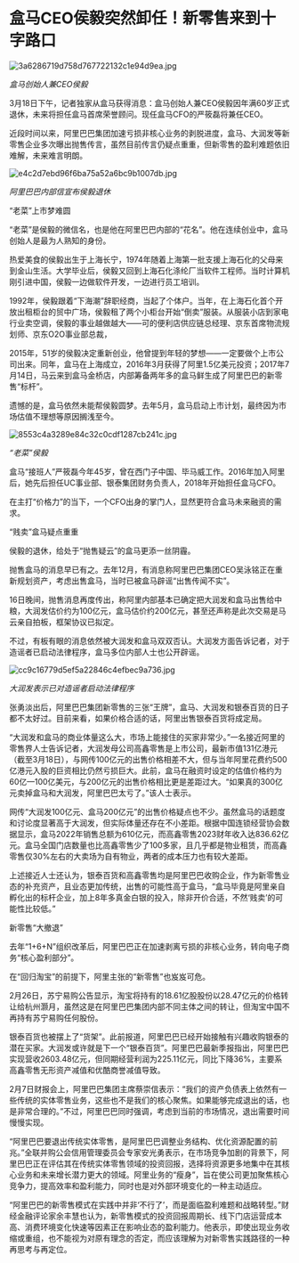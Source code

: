 # 盒马CEO侯毅突然卸任！新零售来到十字路口

![3a6286719d758d767722132c1e94d9ea.jpg](https://raw.githubusercontent.com/qqhsx/qqnews_image/main/2024/03/18/盒马CEO侯毅突然卸任！新零售来到十字路口/3a6286719d758d767722132c1e94d9ea.jpg)

 _盒马创始人兼CEO侯毅_

3月18日下午，记者独家从盒马获得消息：盒马创始人兼CEO侯毅因年满60岁正式退休，未来将担任盒马首席荣誉顾问。现任盒马CFO的严筱磊将兼任CEO。

近段时间以来，阿里巴巴集团加速亏损非核心业务的剥脱进度，盒马、大润发等新零售企业多次曝出抛售传言，虽然目前传言仍疑点重重，但新零售的盈利难题依旧难解，未来难言明朗。

![e4c2d7ebd96f6ba75a52a6bc9b1007db.jpg](https://raw.githubusercontent.com/qqhsx/qqnews_image/main/2024/03/18/盒马CEO侯毅突然卸任！新零售来到十字路口/e4c2d7ebd96f6ba75a52a6bc9b1007db.jpg)

_阿里巴巴内部信宣布侯毅退休_

“老菜”上市梦难圆

“老菜”是侯毅的微信名，也是他在阿里巴巴内部的“花名”。他在连续创业中，盒马创始人是最为人熟知的身份。

热爱美食的侯毅出生于上海长宁，1974年随着上海第一批支援上海石化的父母来到金山生活。大学毕业后，侯毅又回到上海石化涤纶厂当软件工程师。当时计算机刚引进中国，侯毅一边做软件开发，一边进行员工培训。

1992年，侯毅跟着“下海潮”辞职经商，当起了个体户。当年，在上海石化首个开放出租柜台的贸中广场，侯毅租了两个小柜台开始“倒卖”服装。从服装小店到家电行业卖空调，侯毅的事业越做越大——可的便利店供应链总经理、京东首席物流规划师、京东O2O事业部总裁，

2015年，51岁的侯毅决定重新创业，他曾提到年轻的梦想——一定要做个上市公司出来。同年，盒马在上海成立，2016年3月获得了阿里1.5亿美元投资；2017年7月14日，马云来到盒马金桥店，内部筹备两年多的盒马鲜生成了阿里巴巴的新零售“标杆”。

遗憾的是，盒马依然未能帮侯毅圆梦。去年5月，盒马启动上市计划，最终因为市场估值不理想等原因搁浅至今。

![8553c4a3289e84c32c0cdf1287cb241c.jpg](https://raw.githubusercontent.com/qqhsx/qqnews_image/main/2024/03/18/盒马CEO侯毅突然卸任！新零售来到十字路口/8553c4a3289e84c32c0cdf1287cb241c.jpg)

 _“老菜”侯毅_

盒马“接班人”严筱磊今年45岁，曾在西门子中国、毕马威工作。2016年加入阿里后，她先后担任UC事业部、银泰集团财务负责人，2018年开始担任盒马CFO。

在主打“价格力”的当下，一个CFO出身的掌门人，显然更符合盒马未来融资的需求。

“贱卖”盒马疑点重重

侯毅的退休，给处于“抛售疑云”的盒马更添一丝阴霾。

抛售盒马的消息早已有之。去年12月，有消息称阿里巴巴集团CEO吴泳铭正在重新规划资产，考虑出售盒马，当时已被盒马辟谣“出售传闻不实”。

16日晚间，抛售消息再度传出，称阿里内部基本已确定把大润发和盒马出售给中粮，大润发估价约为100亿元，盒马估价约200亿元，甚至还声称是此次交易是马云亲自拍板，框架协议已拟定。

不过，有板有眼的消息依然被大润发和盒马双双否认。大润发方面告诉记者，对于造谣者已启动法律程序，盒马多位内部人士也公开辟谣。

![cc9c16779d5ef5a22846c4efbec9a736.jpg](https://raw.githubusercontent.com/qqhsx/qqnews_image/main/2024/03/18/盒马CEO侯毅突然卸任！新零售来到十字路口/cc9c16779d5ef5a22846c4efbec9a736.jpg)

_大润发表示已对造谣者启动法律程序_

张勇淡出后，阿里巴巴集团新零售的三张“王牌”，盒马、大润发和银泰百货的日子都不太好过。目前来看，如果价格合适的话，阿里出售银泰百货将成定局。

“大润发和盒马的商业体量这么大，市场上能接住的买家非常少。”一名接近阿里的零售界人士告诉记者，大润发母公司高鑫零售是上市公司，最新市值131亿港元（截至3月18日），与网传100亿元的出售价格相差不大，但与当年阿里花费约500亿港元入股的巨资相比仍然亏损巨大。此前，盒马在融资时设定的估值价格约为60亿—100亿美元，与200亿元的出售价格相比更是差距过大。“如果真的300亿元卖掉盒马和大润发，阿里巴巴太亏了。”该人士表示。

网传“大润发100亿元、盒马200亿元”的出售价格疑点也不少。虽然盒马的话题度和讨论度显著高于大润发，但实际体量还存在不小差距。根据中国连锁经营协会数据显示，盒马2022年销售总额为610亿元，而高鑫零售2023财年收入达836.62亿元。盒马全国门店数量也比高鑫零售少了100多家，且几乎都是物业租赁，而高鑫零售仅30%左右的大卖场为自有物业，两者的成本压力也有较大差距。

上述接近人士还认为，银泰百货和高鑫零售均是阿里巴巴收购企业，作为新零售业态的补充资产，且业态更加传统，出售的可能性高于盒马，“盒马毕竟是阿里亲自孵化出的标杆企业，加上8年多真金白银的投入，除非开价合适，不然‘贱卖’的可能性比较低。”

新零售“大撤退”

去年“1+6+N”组织改革后，阿里巴巴正在加速剥离亏损的非核心业务，转向电子商务“核心盈利部分”。

在“回归淘宝”的前提下，阿里主张的“新零售”也岌岌可危。

2月26日，苏宁易购公告显示，淘宝将持有的18.61亿股股份以28.47亿元的价格转让给杭州灏月，虽然这是在阿里巴巴集团内部不同主体之间的转让，但淘宝中国不再持有苏宁易购任何股份。

银泰百货也被摆上了“货架”。此前报道，阿里巴巴已经开始接触有兴趣收购银泰的潜在买家。大润发或许就是下一个“银泰百货”。阿里巴巴最新季报指出，阿里巴巴实现营收2603.48亿元，但同期经营利润为225.11亿元，同比下降36%，主要系高鑫零售无形资产减值和优酷商誉减值导致。

2月7日财报会上，阿里巴巴集团主席蔡崇信表示：“我们的资产负债表上依然有一些传统的实体零售业务，这些也不是我们的核心聚焦。如果能够完成退出的话，也是非常合理的。”不过，阿里巴巴同时强调，考虑到当前的市场情况，退出需要时间慢慢实现。

“阿里巴巴要退出传统实体零售，是阿里巴巴调整业务结构、优化资源配置的前兆。”全联并购公会信用管理委员会专家安光勇表示，在市场竞争加剧的背景下，阿里巴巴正在评估其在传统实体零售领域的投资回报，选择将资源更多地集中在其核心业务和未来增长潜力更大的领域。阿里业务的“瘦身”，旨在使公司更加聚焦核心竞争力，提高效率和盈利能力，同时也是对外部环境变化的一种主动适应。

“阿里巴巴的新零售模式在实践中并非‘不行了’，而是面临盈利难题和战略转型。”财经金融评论家余丰慧也认为，新零售模式的投资回报周期长、线下门店运营成本高、消费环境变化快速等因素正在影响业态的盈利能力。他表示，即使出现业务收缩或重组，也不能视为对原有理念的否定，而应该理解为对新零售实践路径的一种再思考与再定位。

